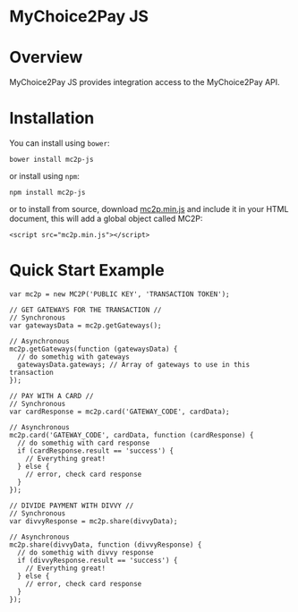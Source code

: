 # MyChoice2Pay JS


# Overview

MyChoice2Pay JS provides integration access to the MyChoice2Pay API.

# Installation

You can install using `bower`:

    bower install mc2p-js
    
or install using `npm`:

    npm install mc2p-js

or to install from source, download [mc2p.min.js](https://raw.github.com/mc2p/mc2p-js/master/dist/mc2p.min.js) and include it in your HTML document, this will add a global object called MC2P:

    <script src="mc2p.min.js"></script>

# Quick Start Example

    var mc2p = new MC2P('PUBLIC KEY', 'TRANSACTION TOKEN');

    // GET GATEWAYS FOR THE TRANSACTION //
    // Synchronous
    var gatewaysData = mc2p.getGateways();

    // Asynchronous
    mc2p.getGateways(function (gatewaysData) {
      // do somethig with gateways
      gatewaysData.gateways; // Array of gateways to use in this transaction
    });

    // PAY WITH A CARD //
    // Synchronous
    var cardResponse = mc2p.card('GATEWAY_CODE', cardData);

    // Asynchronous
    mc2p.card('GATEWAY_CODE', cardData, function (cardResponse) {
      // do somethig with card response
      if (cardResponse.result == 'success') {
        // Everything great!
      } else {
        // error, check card response
      }
    });

    // DIVIDE PAYMENT WITH DIVVY //
    // Synchronous
    var divvyResponse = mc2p.share(divvyData);

    // Asynchronous
    mc2p.share(divvyData, function (divvyResponse) {
      // do somethig with divvy response
      if (divvyResponse.result == 'success') {
        // Everything great!
      } else {
        // error, check card response
      }
    });

